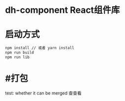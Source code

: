 # dh-component React组件库
# 启动方式
```bash
npm install // 或者 yarn install
npm run build
npm run lib
```
#打包
=====
test: whether it can be merged
查查看


